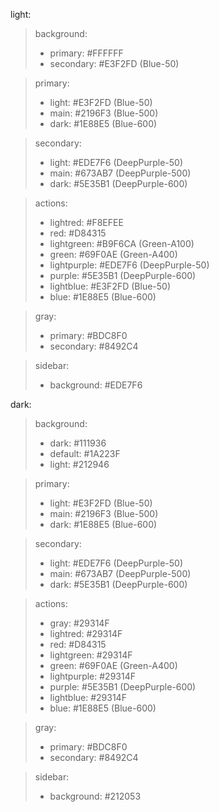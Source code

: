 light:
> background: 
> - primary: #FFFFFF
> - secondary: #E3F2FD (Blue-50)

> primary:
> - light: #E3F2FD (Blue-50)
> - main: #2196F3 (Blue-500)
> - dark: #1E88E5 (Blue-600)

> secondary:
> - light: #EDE7F6 (DeepPurple-50) 
> - main: #673AB7 (DeepPurple-500)
> - dark: #5E35B1 (DeepPurple-600)

> actions:
> - lightred: #F8EFEE
> - red: #D84315
> - lightgreen: #B9F6CA (Green-A100)
> - green: #69F0AE (Green-A400)
> - lightpurple: #EDE7F6 (DeepPurple-50) 
> - purple: #5E35B1 (DeepPurple-600)
> - lightblue: #E3F2FD (Blue-50)
> - blue: #1E88E5 (Blue-600)

> gray:
> - primary: #BDC8F0
> - secondary: #8492C4

> sidebar:
> - background: #EDE7F6

dark:
> background:
> - dark: #111936
> - default: #1A223F
> - light: #212946

> primary:
> - light: #E3F2FD (Blue-50)
> - main: #2196F3 (Blue-500)
> - dark: #1E88E5 (Blue-600)

> secondary:
> - light: #EDE7F6 (DeepPurple-50) 
> - main: #673AB7 (DeepPurple-500)
> - dark: #5E35B1 (DeepPurple-600)

> actions:
> - gray: #29314F
> - lightred: #29314F
> - red: #D84315
> - lightgreen: #29314F
> - green: #69F0AE (Green-A400)
> - lightpurple: #29314F
> - purple: #5E35B1 (DeepPurple-600)
> - lightblue: #29314F
> - blue: #1E88E5 (Blue-600)

> gray:
> - primary: #BDC8F0
> - secondary: #8492C4

> sidebar:
> - background: #212053

